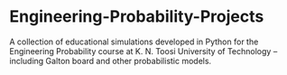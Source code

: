 # Engineering-Probability-Projects
A collection of educational simulations developed in Python for the Engineering Probability course at K. N. Toosi University of Technology – including Galton board and other probabilistic models.
